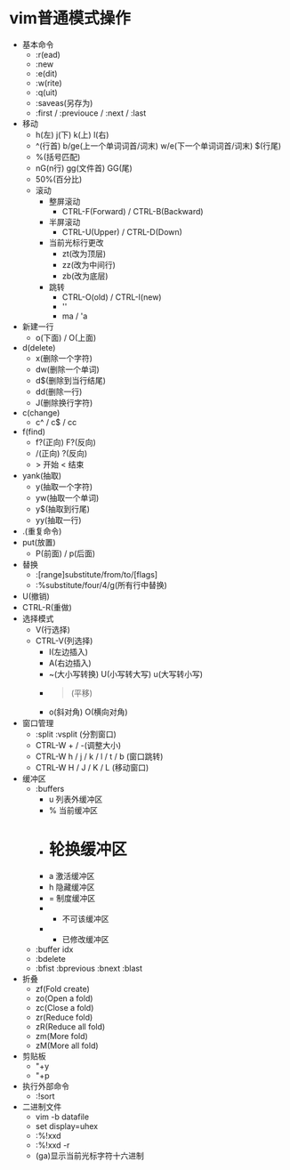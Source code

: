 # vim普通模式操作
- 基本命令
  - :r(ead)
  - :new
  - :e(dit)
  - :w(rite)
  - :q(uit)
  - :saveas(另存为)
  - :first / :previouce / :next / :last
- 移动
  - h(左) j(下) k(上) l(右)
  - ^(行首) b/ge(上一个单词词首/词末) w/e(下一个单词词首/词末) $(行尾)
  - %(括号匹配)
  - nG(n行) gg(文件首) GG(尾)
  - 50%(百分比)
  - 滚动
    - 整屏滚动
      - CTRL-F(Forward) / CTRL-B(Backward)
    - 半屏滚动
      - CTRL-U(Upper) / CTRL-D(Down)
    - 当前光标行更改
      - zt(改为顶层)
      - zz(改为中间行)
      - zb(改为底层)
    - 跳转
      - CTRL-O(old) / CTRL-I(new)
      - ''
      - ma / 'a
- 新建一行
  - o(下面) / O(上面)
- d(delete)
  - x(删除一个字符)
  - dw(删除一个单词)
  - d$(删除到当行结尾)
  - dd(删除一行)
  - J(删除换行字符)
- c(change)
  - c^ / c$ / cc
- f(find)
  - f?(正向) F?(反向)
  - /(正向) ?(反向)
  - \> 开始  \< 结束
- yank(抽取)
  - y(抽取一个字符)
  - yw(抽取一个单词)
  - y$(抽取到行尾)
  - yy(抽取一行)
- .(重复命令)
- put(放置)
  - P(前面) / p(后面)
- 替换
  - :[range]substitute/from/to/[flags]
  - :%substitute/four/4/g(所有行中替换)
- U(撤销) 
- CTRL-R(重做)
- 选择模式
  - V(行选择)
  - CTRL-V(列选择)
    - I(左边插入)
    - A(右边插入)
    - ~(大小写转换) U(小写转大写) u(大写转小写)
    - >(平移)
    - o(斜对角) O(横向对角)
- 窗口管理
  - :split :vsplit (分割窗口)
  - CTRL-W + / -(调整大小)
  - CTRL-W h / j / k / l / t / b (窗口跳转)
  - CTRL-W H / J / K / L (移动窗口)
- 缓冲区
  - :buffers
    - u 列表外缓冲区
    - % 当前缓冲区
    - # 轮换缓冲区
    - a 激活缓冲区
    - h 隐藏缓冲区
    - = 制度缓冲区
    - - 不可该缓冲区
    - + 已修改缓冲区
  - :buffer idx
  - :bdelete
  - :bfist :bprevious :bnext :blast 
- 折叠
  - zf(Fold create)
  - zo(Open a fold)
  - zc(Close a fold)
  - zr(Reduce fold)
  - zR(Reduce all fold)
  - zm(More fold)
  - zM(More all fold)
- 剪贴板
  - "+y
  - "+p
- 执行外部命令
  - :!sort
- 二进制文件
  - vim -b datafile
  - set display=uhex
  - :%!xxd
  - :%!xxd -r
  - (ga)显示当前光标字符十六进制